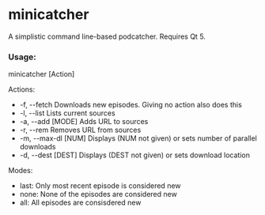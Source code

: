 # minicatcher
A simplistic command line-based podcatcher. Requires Qt 5.

### Usage:
 minicatcher [Action]

Actions:
* -f, --fetch            Downloads new episodes. Giving no action also does this
* -l, --list             Lists current sources
* -a, --add <URL> [MODE] Adds URL to sources
* -r, --rem <URL>        Removes URL from sources
* -m, --max-dl [NUM]     Displays (NUM not given) or sets number of parallel downloads
* -d, --dest [DEST]      Displays (DEST not given) or sets download location

Modes:
* last: Only most recent episode is considered new
* none: None of the episodes are considered new
* all: All episodes are consisdered new
